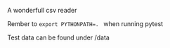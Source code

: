 A wonderfull csv reader


Rember to 
```export PYTHONPATH=. ```
when running pytest


Test data can be found under /data 
